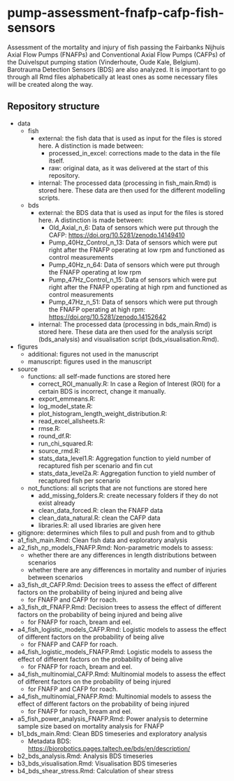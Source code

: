 # pump-assessment-fnafp-cafp-fish-sensors
Assessment of the mortality and injury of fish passing the Fairbanks Nijhuis Axial Flow Pumps (FNAFPs) and Conventional Axial Flow Pumps (CAFPs) of the Duivelsput pumping station (Vinderhoute, Oude Kale, Belgium). Barotrauma Detection Sensors (BDS) are also analyzed. It is important to go through all Rmd files alphabetically at least ones as some necessary files will be created along the way. 
## Repository structure
* data
   * fish
      * external: the fish data that is used as input for the files is stored here. A distinction is made between:
        * processed_in_excel: corrections made to the data in the file itself.
        * raw: original data, as it was delivered at the start of this repository.
      * internal: The processed data (processing in fish_main.Rmd) is stored here. These data are then used for the different modelling scripts.
   * bds
      * external: the BDS data that is used as input for the files is stored here. A distinction is made between:
        * Old_Axial_n_6: Data of sensors which were put through the CAFP: https://doi.org/10.5281/zenodo.14149410
        * Pump_40Hz_Control_n_13: Data of sensors which were put right after the FNAFP operating at low rpm and functioned as control measurements
        * Pump_40Hz_n_64: Data of sensors which were put through the FNAFP operating at low rpm
        * Pump_47Hz_Control_n_15: Data of sensors which were put right after the FNAFP operating at high rpm and functioned as control measurements
        * Pump_47Hz_n_51: Data of sensors which were put through the FNAFP operating at high rpm: https://doi.org/10.5281/zenodo.14152642
      * internal: The processed data (processing in bds_main.Rmd) is stored here. These data are then used for the analysis script (bds_analysis) and visualisation script (bds_visualisation.Rmd).
* figures
  * additional: figures not used in the manuscript
  * manuscript: figures used in the manuscript
* source
  * functions: all self-made functions are stored here
    * correct_ROI_manually.R: In case a Region of Interest (ROI) for a certain BDS is incorrect, change it manually.                      
    * export_emmeans.R:                            
    * log_model_state.R:                          
    * plot_histogram_length_weight_distribution.R: 
    * read_excel_allsheets.R:                      
    * rmse.R:                                      
    * round_df.R:                                  
    * run_chi_squared.R:                           
    * source_rmd.R:                                
    * stats_data_level1.R: Aggregation function to yield number of recaptured fish per scenario and fin cut                        
    * stats_data_level2a.R: Aggregation function to yield number of recaptured fish per scenario   
  * not_functions: all scripts that are not functions are stored here
    * add_missing_folders.R: create necessary folders if they do not exist already
    * clean_data_forced.R: clean the FNAFP data
    * clean_data_natural.R: clean the CAFP data
    * libraries.R: all used libraries are given here
* gitignore: determines which files to pull and push from and to github
* a1_fish_main.Rmd: Clean fish data and exploratory analysis
* a2_fish_np_models_FNAFP.Rmd: Non-parametric models to assess:
  * whether there are any differences in length distributions between scenarios
  * whether there are any differences in mortality and number of injuries between scenarios
* a3_fish_dt_CAFP.Rmd: Decision trees to assess the effect of different factors on the probability of being injured and being alive
  * for FNAFP and CAFP for roach.
* a3_fish_dt_FNAFP.Rmd: Decision trees to assess the effect of different factors on the probability of being injured and being alive
  * for FNAFP for roach, bream and eel.
* a4_fish_logistic_models_CAFP.Rmd: Logistic models to assess the effect of different factors on the probability of being alive
  * for FNAFP and CAFP for roach.
* a4_fish_logistic_models_FNAFP.Rmd: Logistic models to assess the effect of different factors on the probability of being alive
  * for FNAFP for roach, bream and eel.
* a4_fish_multinomial_CAFP.Rmd: Multinomial models to assess the effect of different factors on the probability of being injured
  * for FNAFP and CAFP for roach.
* a4_fish_multinomial_FNAFP.Rmd: Multinomial models to assess the effect of different factors on the probability of being injured
  * for FNAFP for roach, bream and eel.
* a5_fish_power_analysis_FNAFP.Rmd: Power analysis to determine sample size based on mortality analysis for FNAFP
* b1_bds_main.Rmd: Clean BDS timeseries and exploratory analysis
  * Metadata BDS: https://biorobotics.pages.taltech.ee/bds/en/description/
* b2_bds_analysis.Rmd: Analysis BDS timeseries
* b3_bds_visualisation.Rmd: Visualisation BDS timeseries
* b4_bds_shear_stress.Rmd: Calculation of shear stress
 

